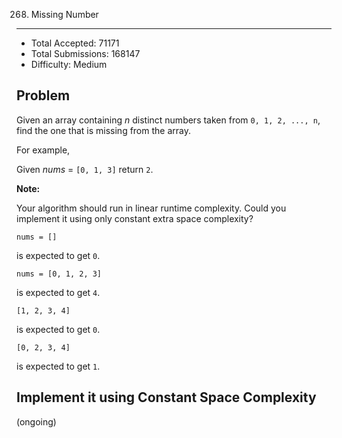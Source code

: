 268. Missing Number
---

- Total Accepted: 71171
- Total Submissions: 168147
- Difficulty: Medium


Problem
---
Given an array containing _n_ distinct numbers taken from `0, 1, 2, ..., n`, find the one that is missing from the array.

For example,

Given _nums_ = `[0, 1, 3]` return `2`.

**Note:**

Your algorithm should run in linear runtime complexity. Could you implement it using only constant extra space complexity?

```
nums = []
```
is expected to get `0`.

```
nums = [0, 1, 2, 3]
```
is expected to get `4`.

```
[1, 2, 3, 4]
```
is expected to get `0`.

```
[0, 2, 3, 4]
```
is expected to get `1`.


Implement it using Constant Space Complexity
---
(ongoing)

